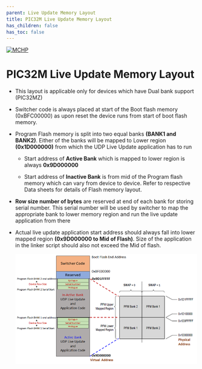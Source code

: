 ```yaml
---
parent: Live Update Memory Layout
title: PIC32M Live Update Memory Layout
has_children: false
has_toc: false
---
```


[![MCHP](https://www.microchip.com/ResourcePackages/Microchip/assets/dist/images/logo.png)](https://www.microchip.com)

# PIC32M Live Update Memory Layout

- This layout is applicable only for devices which have Dual bank support (PIC32MZ)

- Switcher code is always placed at start of the Boot flash memory (0xBFC00000) as upon reset the device runs from start of boot flash memory. 

- Program Flash memory is split into two equal banks **(BANK1 and BANK2)**. Either of the banks will be mapped to Lower region **(0x1D000000)** from which the UDP Live Update application has to run

    - Start address of **Active Bank** which is mapped to lower region is always **0x9D000000**

    - Start address of **Inactive Bank** is from mid of the Program flash memory which can vary from device to device. Refer to respective Data sheets for details of Flash memory layout. 

- **Row size number of bytes** are reserved at end of each bank for storing serial number. This serial number will be used by switcher to map the appropriate bank to lower memory region and run the live update application from there

- Actual live update application start address should always fall into lower mapped region **(0x9D000000 to Mid of Flash)**. Size of the application in the linker script should also not exceed the Mid of flash.

    ![live_update_memory_layout_pic32m](./images/live_update_memory_layout_pic32m.png)


